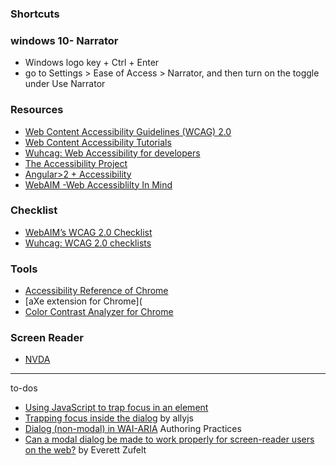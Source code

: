 ### Shortcuts

### windows 10- Narrator

- Windows logo key + Ctrl + Enter
- go to Settings  > Ease of Access > Narrator, and then turn on the toggle under Use Narrator

### Resources

- [Web Content Accessibility Guidelines (WCAG) 2.0 ](https://www.w3.org/TR/WCAG20/)
- [Web Content Accessibility Tutorials](https://www.w3.org/WAI/tutorials/page-structure/sections/)
- [Wuhcag: Web Accessibility for developers](https://www.wuhcag.com/)
- [The Accessibility Project](https://a11yproject.com/)
- [Angular>2 + Accessibility](https://github.com/honggzb/Study-General/blob/master/Angular-Study/Angular2%2BAccessibility.md)
- [WebAIM -Web Accessiblilty In Mind](https://webaim.org/)

### Checklist

- [WebAIM’s WCAG 2.0 Checklist](http://webaim.org/standards/wcag/checklist)
- [Wuhcag: WCAG 2.0 checklists](https://www.wuhcag.com/wcag-checklist/)

### Tools

- [Accessibility Reference of Chrome](https://developers.google.com/web/tools/chrome-devtools/accessibility/reference)
- [aXe extension for Chrome](
- [Color Contrast Analyzer for Chrome](https://accessibility.oit.ncsu.edu/tools/color-contrast-chrome/)

### Screen Reader

- [NVDA](http://www.nvaccess.org/)

--------------------

to-dos

- [Using JavaScript to trap focus in an element](https://hiddedevries.nl/en/blog/2017-01-29-using-javascript-to-trap-focus-in-an-element)
- [Trapping focus inside the dialog](https://allyjs.io/tutorials/accessible-dialog.html#trapping-focus-inside-the-dialog) by allyjs
- [Dialog (non-modal) in WAI-ARIA](https://www.w3.org/TR/wai-aria-practices/#dialog_modal) Authoring Practices
- [Can a modal dialog be made to work properly for screen-reader users on the web?](http://zufelt.ca/blog/can-modal-dialog-be-made-work-properly-screen-reader-users-web) by Everett Zufelt
